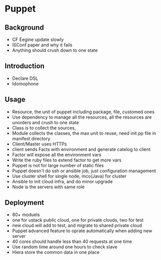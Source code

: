 # Puppet


## Background

* CF Eegine update slowly
* ISConf paper and why it fails
* Anything should crush down to one state

## Introduction

* Declare DSL
* Idomophone

## Usage

* Resource, the unit of puppet including package, file, customed ones
* Use dependency to manage all the resources, all the resources are unorders and crush to one state
* Class is to collect the sources, 
* Module collects the classes, the max unit to reuse, need init.pp file in manifest directory
* Client/Master uses HTTPs
* client sends Facts with environment and generate catelog to client
* Factor will expose all the environment vars
* Write the ruby files to extend factor to get more vars
* Puppet is not for large number of static files
* Puppet doesn't do ssh or ansible job, just configuration management
* Use cluster shell for single node, mco(Java) for cluster
* Ansible to init cloud infra, and do minor upgrade
* Node is the servers with same role 

## Deployment

* 80+ moduels
* one for ustack public cloud, one for private clouds, two for test
* new cloud will add to test, and migrate to shared private cloud
* Puppet advanced feature to oprate automatically when adding new server
* 40 cores should handle less than 40 requests at one time
* Use random time around one hours to check slave
* Hiera store the common data in one place